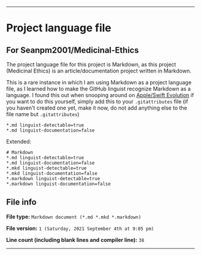
***

# Project language file

## For Seanpm2001/Medicinal-Ethics

The project language file for this project is Markdown, as this project (Medicinal Ethics) is an article/documentation project written in Markdown.

This is a rare instance in which I am using Markdown as a project language file, as I learned how to make the GitHub linguist recognize Markdown as a language. I found this out when snooping around on [Apple/Swift Evolution](https://github.com/apple/swift-evolution/blob/main/.gitattributes) if you want to do this yourself, simply add this to your `.gitattributes` file (if you haven't created one yet, make it now, do not add anything else to the file name but `.gitattributes`)

```gitattributes
*.md linguist-detectable=true
*.md linguist-documentation=false
```

Extended:

```gitattributes
# Markdown
*.md linguist-detectable=true
*.md linguist-documentation=false
*.mkd linguist-detectable=true
*.mkd linguist-documentation=false
*.markdown linguist-detectable=true
*.markdown linguist-documentation=false
```

## File info

**File type:** `Markdown document (*.md *.mkd *.markdown)`

**File version:** `1 (Saturday, 2021 September 4th at 9:05 pm)`

**Line count (including blank lines and compiler line):** `38`

***
